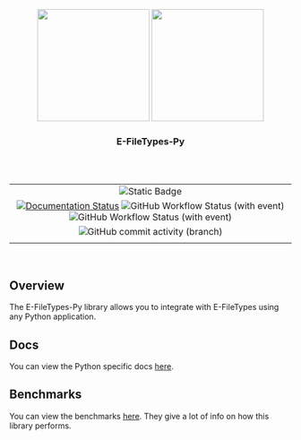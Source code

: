 <div align="center">
    <img src="/assets/efiletypeslogo-dark-python.png#gh-light-mode-only" height="200">
    <img src="/assets/efiletypeslogo-white-python.png#gh-dark-mode-only" height="200">
    <h3>E-FileTypes-Py</h3>
</div>

<br/>
<br/>

| |
| :---: |
| ![Static Badge](https://img.shields.io/badge/built_using-python-blue) |
| [![Documentation Status](https://readthedocs.org/projects/e-filetypes-py/badge/?version=latest)](https://e-filetypes-py.readthedocs.io/en/latest/?badge=latest) ![GitHub Workflow Status (with event)](https://img.shields.io/github/actions/workflow/status/E-FileTypes/e-filetypes-py/release-please.yml?label=release-please) ![GitHub Workflow Status (with event)](https://img.shields.io/github/actions/workflow/status/E-FileTypes/e-filetypes-py/ruff.yml?label=ruff) |
| ![GitHub commit activity (branch)](https://img.shields.io/github/commit-activity/w/E-FileTypes/e-filetypes-py) |
| |

<br/>

## Overview
The E-FileTypes-Py library allows you to integrate with E-FileTypes using any Python application.

## Docs
You can view the Python specific docs [here](https://e-filetypes-py.readthedocs.io/en/latest/).

## Benchmarks
You can view the benchmarks [here](/benchmarks/README.md). They give a lot of info on how this library performs.